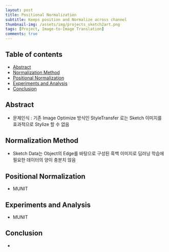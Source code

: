 ```yaml
---
layout: post
title: Positional Normalization  
subtitle: Keeps position and Normalize across channel
thumbnail-img: /assets/img/projects_sketch2art.png 
tags: [Project, Image-to-Image Translation]
comments: true
---
```


## Table of contents
- [Abstract](#abstract)
- [Normalization Method](#normalization-method)
- [Positional Normalization](#positional-normalization)
- [Experiments and Analysis](#experiments-and-analysis)
- [Conclusion](#conclusion)  


## Abstract
- 문제인식 : 기존 Image Optimize 방식인 StyleTransfer 로는 Sketch 이미지를 효과적으로 Stylize 할 수 없음  


## Normalization Method
- Sketch Data는 Object의 Edge를 바탕으로 구성된 흑백 이미지로 딥러닝 학습에 필요한 데이터의 양이 충분치 않음

## Positional Normalization
- MUNIT

## Experiments and Analysis
- MUNIT

## Conclusion
- 
